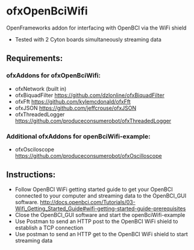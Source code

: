 # ofxOpenBciWifi

OpenFrameworks addon for interfacing with OpenBCI via the WiFi shield
- Tested with 2 Cyton boards simultaneously streaming data

## Requirements:
### ofxAddons for ofxOpenBciWifi:
- ofxNetwork (built in)
- ofxBiquadFilter https://github.com/dzlonline/ofxBiquadFilter
- ofxFft https://github.com/kylemcdonald/ofxFft
- ofxJSON https://github.com/jeffcrouse/ofxJSON
- ofxThreadedLogger https://github.com/produceconsumerobot/ofxThreadedLogger
### Additional ofxAddons for openBciWifi-example:
- ofxOsciloscope https://github.com/produceconsumerobot/ofxOscilloscope

## Instructions:
- Follow OpenBCI WiFi getting started guide to get your OpenBCI connected to your computer and streaming data to the OpenBCI_GUI software. http://docs.openbci.com/Tutorials/03-Wifi_Getting_Started_Guide#wifi-getting-started-guide-prerequisites
- Close the OpenBCI_GUI software and start the openBciWifi-example
- Use Postman to send an HTTP post to the OpenBCI WiFi shield to establish a TCP connection
- Use postman to send an HTTP get to the OpenBCI WiFi shield to start streaming data
